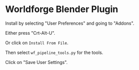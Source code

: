 # Worldforge Blender Plugin

Install by selecting "User Preferences" and going to "Addons".

Either press "Crt-Alt-U".

Or click on ```Install From File```.
    
Then select ```wf_pipeline_tools.py``` for the tools.

Click on "Save User Settings".